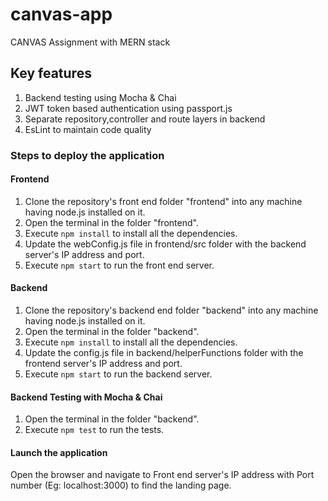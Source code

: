 # canvas-app
CANVAS Assignment with MERN stack
## Key features
1. Backend testing using Mocha & Chai
2. JWT token based authentication using passport.js
3. Separate repository,controller and route layers in backend
4. EsLint to maintain code quality
### Steps to deploy the application
#### Frontend
1. Clone the repository's front end folder "frontend" into any machine having node.js installed on it.
2. Open the terminal in the folder "frontend".
3. Execute `npm install` to install all the dependencies.
4. Update the webConfig.js file in frontend/src folder with the backend server's IP address and port.
5. Execute `npm start` to run the front end server.
#### Backend
1. Clone the repository's backend end folder "backend" into any machine having node.js installed on it.
2. Open the terminal in the folder "backend".
3. Execute `npm install` to install all the dependencies.
4. Update the config.js file in backend/helperFunctions folder with the frontend server's IP address and port.
5. Execute `npm start` to run the backend server.
#### Backend Testing with Mocha & Chai
1. Open the terminal in the folder "backend".
2. Execute `npm test` to run the tests.
#### Launch the application
Open the browser and navigate to Front end server's IP address with Port number (Eg: localhost:3000) to find the landing page.



